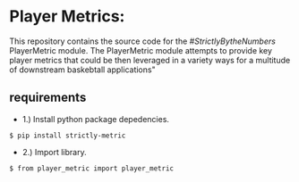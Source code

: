 # Player Metrics: 
This repository contains the source code for the <em>#StrictlyBytheNumbers</em> PlayerMetric module. The PlayerMetric module attempts to provide key player metrics that could be then leveraged in a variety ways for a multitude of downstream baskebtall applications"

## requirements

- 1.) Install python package depedencies.
```shell
$ pip install strictly-metric
```

- 2.) Import library.
```shell
$ from player_metric import player_metric
```
